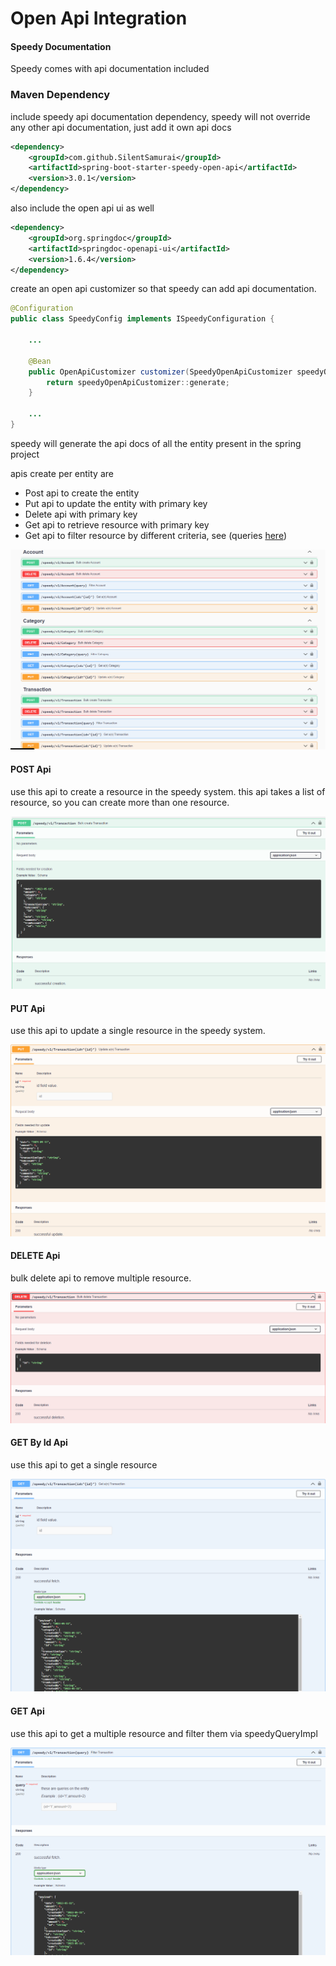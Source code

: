 # Open Api Integration

#### Speedy Documentation

Speedy comes with api documentation included

### Maven Dependency

include speedy api documentation dependency, speedy will not override any other api documentation, just add it own api
docs

```xml
<dependency>
    <groupId>com.github.SilentSamurai</groupId>
    <artifactId>spring-boot-starter-speedy-open-api</artifactId>
    <version>3.0.1</version>
</dependency>
```

also include the open api ui as well

```xml
<dependency>
    <groupId>org.springdoc</groupId>
    <artifactId>springdoc-openapi-ui</artifactId>
    <version>1.6.4</version>
</dependency>
```

create an open api customizer so that speedy can add api documentation.

```java
@Configuration
public class SpeedyConfig implements ISpeedyConfiguration {

    ...

    @Bean
    public OpenApiCustomizer customizer(SpeedyOpenApiCustomizer speedyOpenApiCustomizer) {
        return speedyOpenApiCustomizer::generate;
    }

    ...
}
```

speedy will generate the api docs of all the entity present in the spring project

apis create per entity are

- Post api to create the entity
- Put api to update the entity with primary key
- Delete api with primary key
- Get api to retrieve resource with primary key
- Get api to filter resource by different criteria, see (queries [here](get-operation.md))

![](_media/open-api-1.png)

#### POST Api

use this api to create a resource in the speedy system. this api takes a list of resource, so you can create more than
one resource.

![](_media/open-api-2.png)

#### PUT Api

use this api to update a single resource in the speedy system.

![](_media/open-api-3.png)

#### DELETE Api

bulk delete api to remove multiple resource.

![](_media/open-api-4.png)

#### GET By Id Api

use this api to get a single resource

![](_media/open-api-5.png)

#### GET Api

use this api to get a multiple resource and filter them via speedyQueryImpl

![](_media/open-api-6.png)